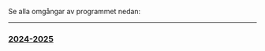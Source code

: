 Se alla omgångar av programmet nedan:
<hr>
<div class='workshop-list'>
<h3><a href='https://wcs-umea.github.io/kursledarprogram/2024-2025/'>2024-2025</a></h3></div>
